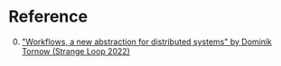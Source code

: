 # Reference

0. ["Workflows, a new abstraction for distributed systems" by Dominik Tornow (Strange Loop 2022)](https://www.youtube.com/watch?v=V_5WeVmyhzg)


